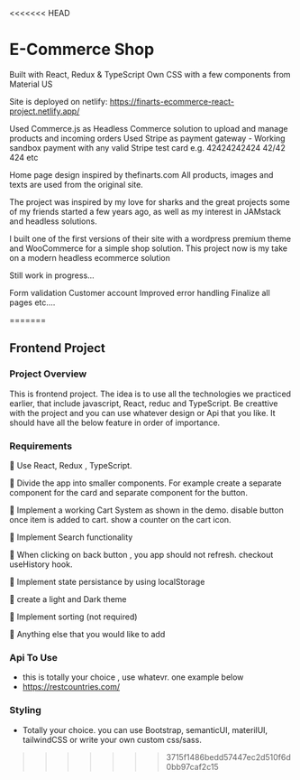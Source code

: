<<<<<<< HEAD
# E-Commerce Shop 
Built with React, Redux & TypeScript
Own CSS with a few components from Material US

Site is deployed on netlify: https://finarts-ecommerce-react-project.netlify.app/ 

Used Commerce.js as Headless Commerce solution to upload and manage products and incoming orders
Used Stripe as payment gateway - Working sandbox payment with any valid Stripe test card
e.g. 42424242424 42/42 424 etc

Home page design inspired by thefinarts.com
All products, images and texts are used from the original site.

The project was inspired by my love for sharks and the great projects some of my friends started a few years ago, as well as my interest in JAMstack and headless solutions.

I built one of the first versions of their site with a wordpress premium theme and WooCommerce for a simple shop solution. 
This project now is my take on a modern headless ecommerce solution 

Still work in progress...

Form validation
Customer account
Improved error handling
Finalize all pages
etc....



=======

## Frontend Project

### Project Overview

This is frontend project. The idea is to use all the technologies we practiced earlier, that include javascript, React, reduc and TypeScript.
Be creattive with the project and you can use whatever design or Api that you like. It should have all the below feature in order of importance.

### Requirements

💊  Use React, Redux , TypeScript.

💊  Divide the app into smaller components. For example create a separate component for the card and separate component for the button.

💊  Implement a working Cart System as shown in the demo. disable button once item is added to cart. show a counter on the cart icon.

💊  Implement Search functionality

💊  When clicking on back button , you app should not refresh. checkout useHistory hook.

💊  Implement state persistance by using localStorage

💊  create a light and Dark theme

💊  Implement sorting (not required)

💊  Anything else that you would like to add

### Api To Use

- this is totally your choice , use whatevr. one example below
- https://restcountries.com/


### Styling
 - Totally your choice. you can use Bootstrap, semanticUI, materilUI, tailwindCSS or write your own custom css/sass.
>>>>>>> 3715f1486bedd57447ec2d510f6d0bb97caf2c15
